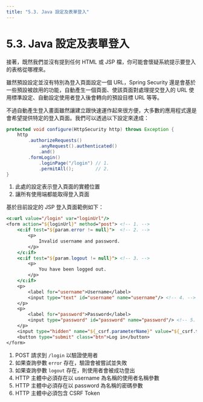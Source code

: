 ```yaml
---
title: "5.3. Java 設定及表單登入"
---
```


# 5.3. Java 設定及表單登入

接著，既然我們並沒有提到任何 HTML 或 JSP 檔，你可能會懷疑系統提示要登入的表格從哪裡來。

雖然預設設定並沒有特別為登入頁面設定一個 URL，Spring Security 還是會基於一些預設被啟用的功能，自動產生一個頁面、使該頁面對處理提交登入的 URL 使用標準設定、自動設定使用者登入後會轉向的預設目標 URL 等等。

不過自動產生登入畫面雖然讓建立跟快速運作起來很方便，大多數的應用程式還是會希望提供特定的登入頁面。我們可以透過以下設定來達成：

```java
protected void configure(HttpSecurity http) throws Exception {
	http
		.authorizeRequests()
			.anyRequest().authenticated()
			.and()
		.formLogin()
			.loginPage("/login") // 1.
			.permitAll();        // 2.
}
```

1. 此處的設定表示登入頁面的實體位置
2. 讓所有使用端都能取得登入頁面

基於目前設定的 JSP 登入頁面範例如下：

```jsp
<c:url value="/login" var="loginUrl"/>
<form action="${loginUrl}" method="post"> <!-- 1. -->
	<c:if test="${param.error != null}">  <!-- 2. -->
		<p>
			Invalid username and password.
		</p>
	</c:if>
	<c:if test="${param.logout != null}"> <!-- 3. -->
		<p>
			You have been logged out.
		</p>
	</c:if>
	<p>
		<label for="username">Username</label>
		<input type="text" id="username" name="username"/> <!-- 4. -->
	</p>
	<p>
		<label for="password">Password</label>
		<input type="password" id="password" name="password"/> <!-- 5. -->
	</p>
	<input type="hidden" name="${_csrf.parameterName}" value="${_csrf.token}"/> <!-- 6. -->
	<button type="submit" class="btn">Log in</button>
</form>
```

1. POST 請求到 `/login` 以驗證使用者
2. 如果查詢參數 `error` 存在，驗證會被嘗試並失敗
3. 如果查詢參數 `logout` 存在，則使用者會被成功登出
4. HTTP 主體中必須存在以 username 為名稱的使用者名稱參數
5. HTTP 主體中必須存在以 password 為名稱的密碼參數
6. HTTP 主體中必須包含 CSRF Token